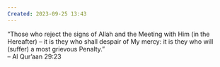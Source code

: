 ```yaml
---
Created: 2023-09-25 13:43
---
```

“Those who reject the signs of Allah and the Meeting with Him (in the Hereafter) – it is they who shall despair of My mercy: it is they who will (suffer) a most grievous Penalty.”  
– Al Qur’aan 29:23
